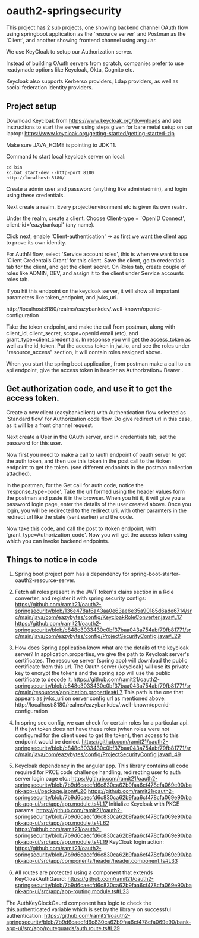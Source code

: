 # oauth2-springsecurity

This project has 2 sub projects, one showing backend channel OAuth flow using springboot application as the 'resource server' and Postman as the 'Client', and another showing frontend channel using angular.

We use KeyCloak to setup our Authorization server.

Instead of building OAuth servers from scratch, companies prefer to use readymade options like Keycloak, Okta, Cognito etc.

Keycloak also supports Kerberso providers, Ldap providers, as well as social federation identity providers.

## Project setup
Download Keycloak from https://www.keycloak.org/downloads and see instructions to 
start the server using steps given for bare metal setup on our laptop: https://www.keycloak.org/getting-started/getting-started-zip

Make sure JAVA_HOME is pointing to JDK 11.

Command to start local keycloak server on local:
```
cd bin
kc.bat start-dev --http-port 8180
http://localhost:8180/
```
Create a admin user and password (anything like admin/admin), and login using these credentials.

Next create a realm. Every project/environment etc is given its own realm.

Under the realm, create a client. Choose Client-type = 'OpenID Connect', client-id='eazybankapi' (any name).

Click next, enable 'Client-authentication' -> as first we want the client app to prove its own identity.
 
For AuthN flow, select 'Service account roles', this is when we want to use 'Client Credentails Grant' for this client.
Save the client, go to credentials tab for the client, and get the client secret.
On Roles tab, create couple of roles like ADMIN, DEV, and assign it to the client under Service accounts roles tab.

If you hit this endpoint on the keycloak server, it will show all important parameters like token_endpoint, and jwks_uri.

http://localhost:8180/realms/eazybankdev/.well-known/openid-configuration

Take the token endpoint, and make the call from postman, along with client_id, client_secret, scope=openid email (etc), and grant_type=client_credentials. In response you will get the access_token as well as the id_token. Put the access token in jwt.io, and see the roles under "resource_access" section, it will contain roles assigned above.

When you start the spring boot application, from postman make a call to an api endpoint, give the access token in header as Authorization= Bearer <token>.

## Get authorization code, and use it to get the access token.
Create a new client (easybankclient) with Authentication flow selected as 'Standard flow' for Authorization code flow. Do give redirect url in this case, as it will be a front channel request.

Next create a User in the OAuth server, and in credentials tab, set the password for this user.

Now first you need to make a call to /auth endpoint of oauth server to get the auth token, and then use this token in the post call to the /token endpoint to get the token. (see different endpoints in the postman collection attached). 

In the postman, for the Get call for auth code, notice the 'response_type=code'. Take the url formed using the header values form the postman and paste it in the browser. When you hit it, it will give you a password login page, enter the details of the user created above. Once you login, you will be redirected to the redirect uri, with other paramters in the redirect url like the state (sent earlier) and the code.

Now take this code, and call the post to /token endpoint, with 'grant_type=Authorization_code'. Now you will get the access token using which you can invoke backend endpoints.


## Things to notice in code
1. Spring boot project pom has a dependency for spring-boot-starter-oauth2-resource-server.

2. Fetch all roles present in the JWT token's clains section in a Role converter, and register it with spring security configs:
https://github.com/ramit21/oauth2-springsecurity/blob/136e478af6a43aa0e63ae6e35a90185d6ade6714/src/main/java/com/eazybytes/config/KeycloakRoleConverter.java#L17
https://github.com/ramit21/oauth2-springsecurity/blob/c848c3033430c0bf37baa043a754abf79fb81771/src/main/java/com/eazybytes/config/ProjectSecurityConfig.java#L29

3. How does Spring application know what are the details of the keycloak server? In application.properties, we give the path to Keycloak server's certificates. The resource server (spring app) will download the public certificate from this url. The Oauth server (keycloak) will use its private key to encrypt the tokens and the spring app will use the public certificate to decode it.
https://github.com/ramit21/oauth2-springsecurity/blob/c848c3033430c0bf37baa043a754abf79fb81771/src/main/resources/application.properties#L7
This path is the one that appears as jwks_uri on server config url as mentioned above: http://localhost:8180/realms/eazybankdev/.well-known/openid-configuration

4. In spring sec config, we can check for certain roles for a particular api. If the jwt token does not have these roles (when roles were not configured for the client used to get the token), then access to this endpoint would be denied.
https://github.com/ramit21/oauth2-springsecurity/blob/c848c3033430c0bf37baa043a754abf79fb81771/src/main/java/com/eazybytes/config/ProjectSecurityConfig.java#L49

5. Keycloak dependency in the angular app. This library contains all code required for PKCE code challenge handling, redirecting user to auth server login page etc.:
https://github.com/ramit21/oauth2-springsecurity/blob/7b9d6caecfd6c830ca62b9faa6cf478cfa069e90/bank-app-ui/package.json#L26
https://github.com/ramit21/oauth2-springsecurity/blob/7b9d6caecfd6c830ca62b9faa6cf478cfa069e90/bank-app-ui/src/app/app.module.ts#L17
Initialize Keycloak with PKCE params:
https://github.com/ramit21/oauth2-springsecurity/blob/7b9d6caecfd6c830ca62b9faa6cf478cfa069e90/bank-app-ui/src/app/app.module.ts#L62
https://github.com/ramit21/oauth2-springsecurity/blob/7b9d6caecfd6c830ca62b9faa6cf478cfa069e90/bank-app-ui/src/app/app.module.ts#L19
KeyCloak login action:
https://github.com/ramit21/oauth2-springsecurity/blob/7b9d6caecfd6c830ca62b9faa6cf478cfa069e90/bank-app-ui/src/app/components/header/header.component.ts#L33

6. All routes are protected using a component that extends KeyCloakAuthGaurd:
https://github.com/ramit21/oauth2-springsecurity/blob/7b9d6caecfd6c830ca62b9faa6cf478cfa069e90/bank-app-ui/src/app/app-routing.module.ts#L23

The AuthKeyClockGaurd component has logic to check the this.authenticated variable which is set by the library on successful authentication:
https://github.com/ramit21/oauth2-springsecurity/blob/7b9d6caecfd6c830ca62b9faa6cf478cfa069e90/bank-app-ui/src/app/routeguards/auth.route.ts#L29


